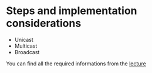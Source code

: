 # Steps and implementation considerations

* Unicast
* Multicast
* Broadcast

You can find all the required informations from the [lecture](https://github.com/Soley02/Distributed_Systems_SS20/blob/Documents/03%20Dynamic%20discovery.pdf)